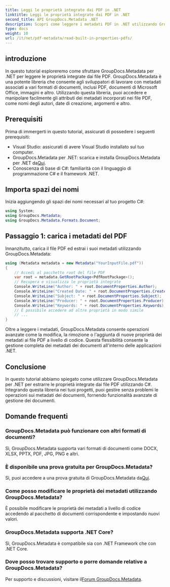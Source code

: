 ```yaml
---
title: Leggi le proprietà integrate dai PDF in .NET
linktitle: Leggi le proprietà integrate dai PDF in .NET
second_title: API GroupDocs.Metadata .NET
description: Scopri come leggere i metadati PDF in .NET utilizzando GroupDocs.Metadata. Accedi a nomi di autori, date di creazione, argomenti e altro ancora con il codice C#.
type: docs
weight: 10
url: /it/net/pdf-metadata/read-built-in-properties-pdfs/
---
```

## introduzione
In questo tutorial esploreremo come sfruttare GroupDocs.Metadata per .NET per leggere le proprietà integrate dai file PDF. GroupDocs.Metadata è una potente libreria che consente agli sviluppatori di lavorare con metadati associati a vari formati di documenti, inclusi PDF, documenti di Microsoft Office, immagini e altro. Utilizzando questa libreria, puoi accedere e manipolare facilmente gli attributi dei metadati incorporati nei file PDF, come nomi degli autori, date di creazione, argomenti e altro.
## Prerequisiti
Prima di immergerti in questo tutorial, assicurati di possedere i seguenti prerequisiti:
- Visual Studio: assicurati di avere Visual Studio installato sul tuo computer.
-  GroupDocs.Metadata per .NET: scarica e installa GroupDocs.Metadata per .NET da[Qui](https://releases.groupdocs.com/metadata/net/).
- Conoscenza di base di C#: familiarità con il linguaggio di programmazione C# e il framework .NET.

## Importa spazi dei nomi
Inizia aggiungendo gli spazi dei nomi necessari al tuo progetto C#:
```csharp
using System;
using GroupDocs.Metadata;
using GroupDocs.Metadata.Formats.Document;
```
## Passaggio 1: carica i metadati del PDF
Innanzitutto, carica il file PDF ed estrai i suoi metadati utilizzando GroupDocs.Metadata:
```csharp
using (Metadata metadata = new Metadata("YourInputFile.pdf"))
{
    // Accedi al pacchetto root del file PDF
    var root = metadata.GetRootPackage<PdfRootPackage>();
    // Recupera e visualizza le proprietà integrate
    Console.WriteLine("Author: " + root.DocumentProperties.Author);
    Console.WriteLine("Created Date: " + root.DocumentProperties.CreatedDate);
    Console.WriteLine("Subject: " + root.DocumentProperties.Subject);
    Console.WriteLine("Producer: " + root.DocumentProperties.Producer);
    Console.WriteLine("Keywords: " + root.DocumentProperties.Keywords);
    // È possibile accedere ad altre proprietà in modo simile
    // ...
}
```
Oltre a leggere i metadati, GroupDocs.Metadata consente operazioni avanzate come la modifica, la rimozione o l'aggiunta di nuove proprietà dei metadati ai file PDF a livello di codice. Questa flessibilità consente la gestione completa dei metadati dei documenti all'interno delle applicazioni .NET.
## Conclusione
In questo tutorial abbiamo spiegato come utilizzare GroupDocs.Metadata per .NET per estrarre le proprietà integrate dai file PDF utilizzando C#. Integrando questa libreria nei tuoi progetti, puoi gestire senza problemi le operazioni sui metadati dei documenti, fornendo funzionalità avanzate di gestione dei documenti.

## Domande frequenti
### GroupDocs.Metadata può funzionare con altri formati di documenti?
Sì, GroupDocs.Metadata supporta vari formati di documenti come DOCX, XLSX, PPTX, PDF, JPG, PNG e altri.
### È disponibile una prova gratuita per GroupDocs.Metadata?
Sì, puoi accedere a una prova gratuita di GroupDocs.Metadata da[Qui](https://releases.groupdocs.com/).
### Come posso modificare le proprietà dei metadati utilizzando GroupDocs.Metadata?
È possibile modificare le proprietà dei metadati a livello di codice accedendo al pacchetto di documenti corrispondente e impostando nuovi valori.
### GroupDocs.Metadata supporta .NET Core?
Sì, GroupDocs.Metadata è compatibile sia con .NET Framework che con .NET Core.
### Dove posso trovare supporto o porre domande relative a GroupDocs.Metadata?
 Per supporto e discussioni, visitare il[Forum GroupDocs.Metadata](https://forum.groupdocs.com/c/metadata/14).